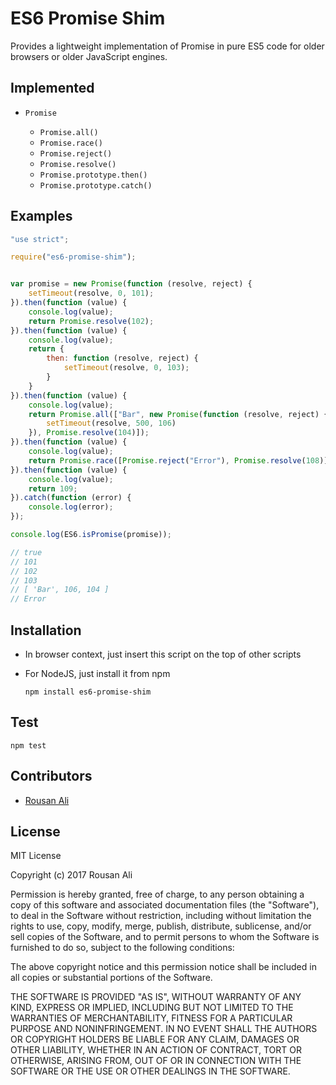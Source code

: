 # ES6 Promise Shim

Provides a lightweight implementation of Promise in pure ES5 code for older browsers or older JavaScript engines.  

## Implemented

* `Promise`

    * `Promise.all()`
    * `Promise.race()`
    * `Promise.reject()`
    * `Promise.resolve()`
    * `Promise.prototype.then()`
    * `Promise.prototype.catch()`

## Examples

```javascript
"use strict";

require("es6-promise-shim");


var promise = new Promise(function (resolve, reject) { 
    setTimeout(resolve, 0, 101);
}).then(function (value) {
    console.log(value);
    return Promise.resolve(102);
}).then(function (value) {
    console.log(value);
    return {
        then: function (resolve, reject) {
            setTimeout(resolve, 0, 103);
        }
    }
}).then(function (value) {
    console.log(value);
    return Promise.all(["Bar", new Promise(function (resolve, reject) {
        setTimeout(resolve, 500, 106)
    }), Promise.resolve(104)]);
}).then(function (value) {
    console.log(value);
    return Promise.race([Promise.reject("Error"), Promise.resolve(108)]);
}).then(function (value) {
    console.log(value);
    return 109;
}).catch(function (error) {
    console.log(error);
});

console.log(ES6.isPromise(promise));

// true
// 101
// 102
// 103
// [ 'Bar', 106, 104 ]
// Error
```

## Installation

* In browser context, just insert this script on the top of other scripts
* For NodeJS, just install it from npm

    `npm install es6-promise-shim`
     
## Test

   `npm test`
     
## Contributors
   * [Rousan Ali](https://github.com/ariyankhan)
   
## License

MIT License

Copyright (c) 2017 Rousan Ali

Permission is hereby granted, free of charge, to any person obtaining a copy
of this software and associated documentation files (the "Software"), to deal
in the Software without restriction, including without limitation the rights
to use, copy, modify, merge, publish, distribute, sublicense, and/or sell
copies of the Software, and to permit persons to whom the Software is
furnished to do so, subject to the following conditions:

The above copyright notice and this permission notice shall be included in all
copies or substantial portions of the Software.

THE SOFTWARE IS PROVIDED "AS IS", WITHOUT WARRANTY OF ANY KIND, EXPRESS OR
IMPLIED, INCLUDING BUT NOT LIMITED TO THE WARRANTIES OF MERCHANTABILITY,
FITNESS FOR A PARTICULAR PURPOSE AND NONINFRINGEMENT. IN NO EVENT SHALL THE
AUTHORS OR COPYRIGHT HOLDERS BE LIABLE FOR ANY CLAIM, DAMAGES OR OTHER
LIABILITY, WHETHER IN AN ACTION OF CONTRACT, TORT OR OTHERWISE, ARISING FROM,
OUT OF OR IN CONNECTION WITH THE SOFTWARE OR THE USE OR OTHER DEALINGS IN THE
SOFTWARE.
